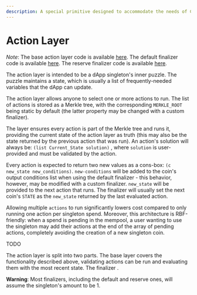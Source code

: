 ```yaml
---
description: A special primitive designed to accommodate the needs of Chia dApps
---
```


# Action Layer

_Note_: The base action layer code is available [here](https://github.com/Yakuhito/slot-machine/blob/master/puzzles/singleton/action.clsp). The default finalizer code is available [here](https://github.com/Yakuhito/slot-machine/blob/master/puzzles/singleton/finalizer.clsp). The reserve finalizer code is available [here](https://github.com/Yakuhito/slot-machine/blob/master/puzzles/singleton/reserve_finalizer.clsp).

The action layer is intended to be a dApp singleton's inner puzzle. The puzzle maintains a state, which is usually a list of frequently-needed variables that the dApp can update.

The action layer allows anyone to select one or more actions to run. The list of actions is stored as a Merkle tree, with the corresponding `MERKLE_ROOT` being static by default (the latter property may be changed with a custom finalizer).

The layer ensures every action is part of the Merkle tree and runs it, providing the current state of the action layer as truth (this may also be the state returned by the previous action that was run). An action's solution will always be: `(list Current_State solution)` , where `solution` is user-provided and must be validated by the action.

Every action is expected to return two new values as a cons-box: `(c new_state new_conditions)`. `new-conditions` will be added to the coin's output conditions list when using the default finalizer - this behavior, however, may be modified with a custom finalizer. `new_state` will be provided to the next action that runs. The finalizer will usually set the next coin's `STATE` as the `new_state`  returned by the last evaluated action.

Allowing multiple `actions` to run significantly lowers cost compared to only running one action per singleton spend. Moreover, this architecture is RBF-friendly: when a spend is pending in the mempool, a user wanting to use the singleton may add their actions at the end of the array of pending actions, completely avoiding the creation of a new singleton coin.

TODO

The action layer is split into two parts. The base layer covers the functionality described above, validating actions can be run and evaluating them with the most recent state. The finalizer .

**Warning**: Most finalizers, including the default and reserve ones, will assume the singleton's amount to be 1.
